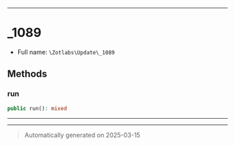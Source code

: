 ***

# _1089





* Full name: `\Zotlabs\Update\_1089`




## Methods


### run



```php
public run(): mixed
```












***


***
> Automatically generated on 2025-03-15
